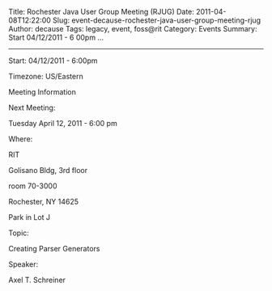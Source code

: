 Title: Rochester Java User Group Meeting (RJUG)
Date: 2011-04-08T12:22:00
Slug: event-decause-rochester-java-user-group-meeting-rjug
Author: decause
Tags: legacy, event, foss@rit
Category: Events
Summary: Start  04/12/2011 - 6 00pm ... 

---
Start: 04/12/2011 - 6:00pm

Timezone: US/Eastern

Meeting Information

Next Meeting:

Tuesday April 12, 2011 - 6:00 pm

Where:

RIT

Golisano Bldg, 3rd floor

room 70-3000

Rochester, NY 14625

Park in Lot J

Topic:

Creating Parser Generators

Speaker:

Axel T. Schreiner

